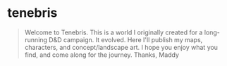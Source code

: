 # tenebris
>Welcome to Tenebris. 
>This is a world I originally created for a long-running D&D campaign.
>It evolved.
>Here I'll publish my maps, characters, and concept/landscape art. I hope you enjoy what you find, and come along for the journey.
>Thanks,
>Maddy